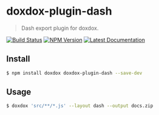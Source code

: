 # doxdox-plugin-dash

> Dash export plugin for doxdox.

[![Build Status](https://travis-ci.org/neogeek/doxdox-plugin-dash.svg?branch=master)](https://travis-ci.org/neogeek/doxdox-plugin-dash)
[![NPM Version](http://img.shields.io/npm/v/doxdox-plugin-dash.svg?style=flat)](https://www.npmjs.org/package/doxdox-plugin-dash)
[![Latest Documentation](https://doxdox.org/images/badge-flat.svg)](https://doxdox.org/neogeek/doxdox-plugin-dash)

## Install

```bash
$ npm install doxdox doxdox-plugin-dash --save-dev
```

## Usage

```bash
$ doxdox 'src/**/*.js' --layout dash --output docs.zip
```
